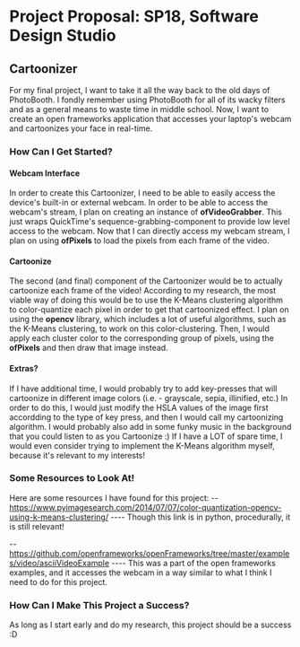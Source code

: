 # Project Proposal: SP18, Software Design Studio

## Cartoonizer
For my final project, I want to take it all the way back to the old days of PhotoBooth. I fondly remember using PhotoBooth for all of its wacky filters and as a general means to waste time in middle school. Now, I want to create an open frameworks application that accesses your laptop's webcam and cartoonizes your face in real-time. 

### How Can I Get Started? 
#### Webcam Interface
In order to create this Cartoonizer, I need to be able to easily access the device's built-in or external webcam. In order to be able to access the webcam's stream, I plan on creating an instance of **ofVideoGrabber**. This just wraps QuickTime's sequence-grabbing-component to provide low level access to the webcam. Now that I can directly access my webcam stream, I plan on using **ofPixels** to load the pixels from each frame of the video.
#### Cartoonize
The second (and final) component of the Cartoonizer would be to actually cartoonize each frame of the video! According to my research, the most viable way of doing this would be to use the K-Means clustering algorithm to color-quantize each pixel in order to get that cartoonized effect. I plan on using the **opencv** library, which includes a lot of useful algorithms, such as the K-Means clustering, to work on this color-clustering. Then, I would apply each cluster color to the corresponding group of pixels, using the **ofPixels** and then draw that image instead.
#### Extras? 
If I have additional time, I would probably try to add key-presses that will cartoonize in different image colors (i.e. - grayscale, sepia, illinified, etc.) In order to do this, I would just modify the HSLA values of the image first accordding to the type of key press, and then I would call my cartoonizing algorithm. I would probably also add in some funky music in the background that you could listen to as you Cartoonize :) If I have a LOT of spare time, I would even consider trying to implement the K-Means algorithm myself, because it's relevant to my interests!

### Some Resources to Look At!
Here are some resources I have found for this project: 
-- https://www.pyimagesearch.com/2014/07/07/color-quantization-opencv-using-k-means-clustering/
---- Though this link is in python, procedurally, it is still relevant!

-- https://github.com/openframeworks/openFrameworks/tree/master/examples/video/asciiVideoExample
---- This was a part of the open frameworks examples, and it accesses the webcam in a way similar to what I think I need to do for this project.

### How Can I Make This Project a Success? 
As long as I start early and do my research, this project should be a success :D

